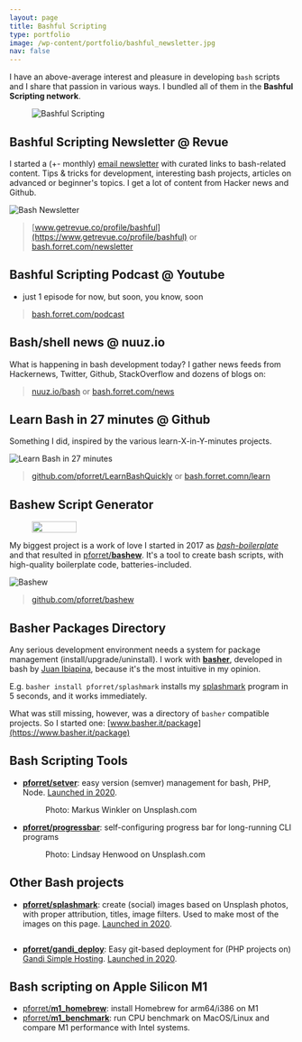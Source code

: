 ```yaml
---
layout: page
title: Bashful Scripting
type: portfolio
image: /wp-content/portfolio/bashful_newsletter.jpg
nav: false
---
```

I have an above-average interest and pleasure in developing <code>bash</code> scripts and I share that passion in various ways.
I bundled all of them in the <strong>Bashful Scripting network</strong>.
<figure class="aligncenter size-large"><img src="https://img.shields.io/badge/bashful-scripting-orange" alt="Bashful Scripting"/></figure>

## Bashful Scripting Newsletter @ Revue</h2>

I started a (+- monthly) <a href="https://blog.forret.com/2020/07/28/bashful-thinking-a-newsletter-for-bash-enthusiasts/">email newsletter</a> with curated links to bash-related content. 
Tips &amp; tricks for development, interesting bash projects, articles on advanced or beginner's topics. 
I get a lot of content from Hacker news and Github.


![Bash Newsletter](https://blog.forret.com/wp-content/uploads/2021/01/Screenshot-2021-01-24-at-15.01.52.png)

> [www.getrevue.co/profile/bashful](https://www.getrevue.co/profile/bashful) or
> [bash.forret.com/newsletter](https://bash.forret.com/newsletter)

## Bashful Scripting Podcast @ Youtube</h2>

* just 1 episode for now, but soon, you know, soon

> [bash.forret.com/podcast](https://bash.forret.com/podcast) 

## Bash/shell news @ nuuz.io</h2>

What is happening in bash development today? I gather news feeds from Hackernews, Twitter, Github, StackOverflow and dozens of blogs on:

> [nuuz.io/bash](https://nuuz.io/bash) or 
> [bash.forret.com/news](https://bash.forret.com/news)

## Learn Bash in 27 minutes @ Github</h2>

Something I did, inspired by the various learn-X-in-Y-minutes projects.

![Learn Bash in 27 minutes](https://blog.forret.com/wp-content/uploads/2021/01/learnbash-1024x444.jpg)

> [github.com/pforret/LearnBashQuickly](https://github.com/pforret/LearnBashQuickly) or 
> [bash.forret.comn/learn](https://bash.forret.comn/learn)

## Bashew Script Generator</h2>

<div class="wp-block-image"><figure class="alignright size-large is-resized"><img src="https://img.shields.io/github/stars/pforret/bashew?label=Stars&amp;logo=github" alt="" width="79" height="20"/></figure></div>

My biggest project is a work of love I started in 2017 as <em><a href="https://blog.forret.com/2018/06/03/bash-boilerplate-generator/">bash-boilerplate</a></em> and that resulted in <a href="https://github.com/pforret/bashew">pforret/<strong>bashew</strong></a>. It's a tool to create bash scripts, with high-quality boilerplate code, batteries-included.

![Bashew](https://blog.forret.com/wp-content/uploads/2021/01/bashew.jpg)

> [github.com/pforret/bashew](https://github.com/pforret/bashew)

## Basher Packages Directory</h2>

Any serious development environment needs a system for package management (install/upgrade/uninstall). I work with <strong><a href="https://github.com/basherpm/basher">basher</a></strong>, developed in bash by <a href="https://github.com/juanibiapina">Juan Ibiapina</a>, because it's the most intuitive in my opinion.

E.g. <code>basher install pforret/splashmark</code> installs my [splashmark](https://github.com/pforret/splashmark) program in 5 seconds, and it works immediately.</p>

What was still missing, however, was a directory of `basher` compatible projects. 
So I started one: [www.basher.it/package](https://www.basher.it/package)

## Bash Scripting Tools</h2>

* <strong><a href="https://github.com/pforret/setver">pforret/setver</a></strong>: easy version (semver) management for bash, PHP, Node. <a href="https://blog.forret.com/2020/07/31/package-version-management-with-semver-sh/">Launched in 2020</a>. <figure class="wp-block-image size-large"><a href="https://blog.forret.com/wp-content/uploads/2021/01/setver.jpg"><img src="https://blog.forret.com/wp-content/uploads/2021/01/setver-1024x512.jpg" alt="" class="wp-image-2456"/></a><figcaption>Photo: Markus Winkler on Unsplash.com</figcaption></figure>
* <a href="https://github.com/pforret/progressbar"><strong>pforret/progressbar</strong></a>: self-configuring progress bar for long-running CLI programs <figure class="wp-block-image size-large"><a href="https://blog.forret.com/wp-content/uploads/2021/01/progressbar.jpg"><img src="https://blog.forret.com/wp-content/uploads/2021/01/progressbar.jpg" alt="" class="wp-image-2460"/></a><figcaption>Photo: Lindsay  Henwood on Unsplash.com</figcaption></figure>

## Other Bash projects</h2>

* <a href="https://github.com/pforret/splashmark"><strong>pforret/splashmark</strong></a>: create (social) images based on Unsplash photos, with proper attribution, titles, image filters. Used to make most of the images on this page. <a href="https://blog.forret.com/2020/10/07/new-script-splashmark-easy-unsplash-image-markup-on-the-command-line/">Launched in 2020</a>. <figure class="wp-block-image size-large"><a href="https://blog.forret.com/wp-content/uploads/2021/01/splashmark.jpg"><img src="https://blog.forret.com/wp-content/uploads/2021/01/splashmark-1024x512.jpg" alt="" class="wp-image-2461"/></a></figure>
<!-- /wp:image -->

* <a href="https://github.com/pforret/gandi_deploy"><strong>pforret/gandi_deploy</strong></a>: Easy git-based deployment for (PHP projects on) <a href="https://gandi.link/f/4a9c1f95">Gandi Simple Hosting</a>. <a href="https://blog.forret.com/2020/04/06/easy-site-deployment-on-gandi/">Launched in 2020</a>.

## Bash scripting on Apple Silicon M1</h2>

* <a href="https://github.com/pforret/m1_homebrew">pforret/<strong>m1_homebrew</strong></a>: install Homebrew for arm64/i386 on M1
* <a href="https://github.com/pforret/m1_benchmark">pforret/<strong>m1_benchmark</strong></a>: run CPU benchmark on MacOS/Linux and compare M1 performance with Intel systems.</li></ul>

